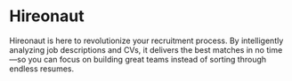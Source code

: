 # Hireonaut

Hireonaut is here to revolutionize your recruitment process. By intelligently analyzing job descriptions and CVs, it delivers the best matches in no time—so you can focus on building great teams instead of sorting through endless resumes.

